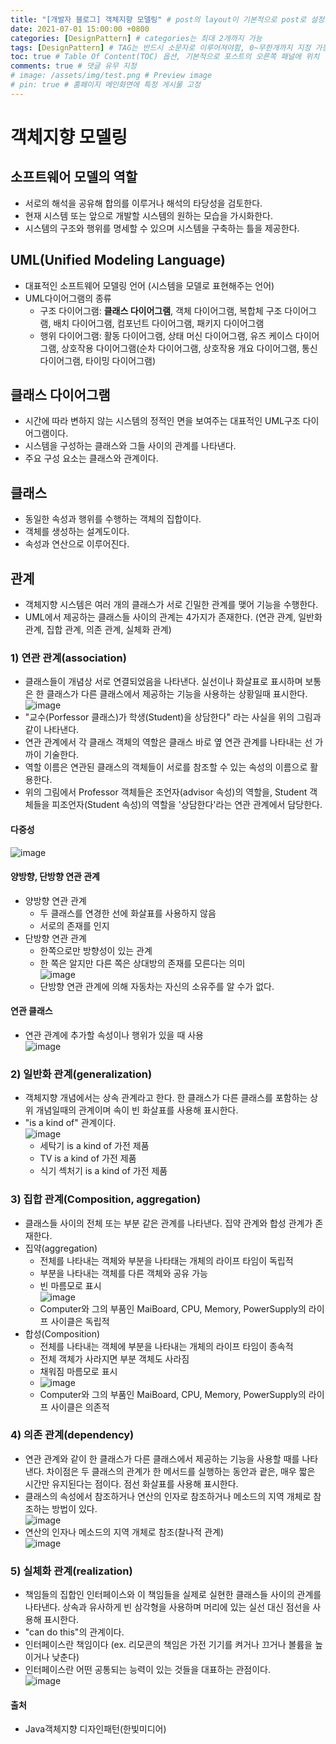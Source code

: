 ```yaml
---
title: "[개발자 블로그] 객체지향 모델링" # post의 layout이 기본적으로 post로 설정되어있어서 Front Matter에 따로 layout변수를 만들어 주지 않아도 됨
date: 2021-07-01 15:00:00 +0800
categories: [DesignPattern] # categories는 최대 2개까지 가능
tags: [DesignPattern] # TAG는 반드시 소문자로 이루어져야함, 0~무한개까지 지정 가능
toc: true # Table Of Content(TOC) 옵션, 기본적으로 포스트의 오른쪽 패널에 위치
comments: true # 댓글 유무 지정
# image: /assets/img/test.png # Preview image
# pin: true # 홈페이지 메인화면에 특정 게시물 고정
---
```


# 객체지향 모델링
## 소프트웨어 모델의 역할
- 서로의 해석을 공유해 합의를 이루거나 해석의 타당성을 검토한다.
- 현재 시스템 또는 앞으로 개발할 시스템의 원하는 모습을 가시화한다.
- 시스템의 구조와 행위를 명세할 수 있으며 시스템을 구축하는 틀을 제공한다.

## UML(Unified Modeling Language)
- 대표적인 소프트웨어 모델링 언어 (시스템을 모델로 표현해주는 언어)
- UML다이어그램의 종류
    - 구조 다이어그램: <b>클래스 다이어그램</b>, 객체 다이어그램, 복합체 구조 다이어그램, 배치 다이어그램, 컴포넌트 다이어그램, 패키지 다이어그램
    - 행위 다이어그램: 활동 다이어그램, 상태 머신 다이어그램, 유즈 케이스 다이어그램, 상호작용 다이어그램(순차 다이어그램, 상호작용 개요 다이어그램, 통신 다이어그램, 타이밍 다이어그램)

## 클래스 다이어그램
- 시간에 따라 변하지 않는 시스템의 정적인 면을 보여주는 대표적인 UML구조 다이어그램이다.
- 시스템을 구성하는 클래스와 그들 사이의 관계를 나타낸다.
- 주요 구성 요소는 클래스와 관계이다.

## 클래스
- 동일한 속성과 행위를 수행하는 객체의 집합이다.
- 객체를 생성하는 설계도이다.
- 속성과 연산으로 이루어진다.

## 관계
- 객체지향 시스템은 여러 개의 클래스가 서로 긴밀한 관계를 맺어 기능을 수행한다.
- UML에서 제공하는 클래스들 사이의 관계는 4가지가 존재한다. (연관 관계, 일반화 관계, 집합 관계, 의존 관계, 실체화 관계)

### 1) 연관 관계(association)
- 클래스들이 개념상 서로 연결되었음을 나타낸다. 실선이나 화살표로 표시하며 보통은 한 클래스가 다른 클래스에서 제공하는 기능을 사용하는 상황일때 표시한다. 
![image](https://user-images.githubusercontent.com/44339530/109623678-bc4b1680-7b80-11eb-9ae6-bbc7287ee88e.png)</br>
- "교수(Porfessor 클래스)가 학생(Student)을 상담한다" 라는 사실을 위의 그림과 같이 나타낸다.  
- 연관 관계에서 각 클래스 객체의 역할은 클래스 바로 옆 연관 관계를 나타내는 선 가까이 기술한다.
- 역할 이름은 연관된 클래스의 객체들이 서로를 참조할 수 있는 속성의 이름으로 활용한다.
- 위의 그림에서 Professor 객체들은 조언자(advisor 속성)의 역할을, Student 객체들을 피조언자(Student 속성)의 역할을 '상담한다'라는 연관 관계에서 담당한다.
#### 다중성  
![image](https://user-images.githubusercontent.com/44339530/109623923-003e1b80-7b81-11eb-9ea1-e2cb5caa58a6.png)<br>

#### 양방향, 단방향 연관 관계
- 양방향 연관 관계
    - 두 클래스를 연경한 선에 화살표를 사용하지 않음
    - 서로의 존재를 인지
- 단방향 연관 관계
    - 한쪽으로만 방향성이 있는 관계
    - 한 쪽은 알지만 다른 쪽은 상대방의 존재를 모른다는 의미  
![image](https://user-images.githubusercontent.com/44339530/109624211-472c1100-7b81-11eb-884a-8f204ed60d43.png)<br>
    - 단방향 연관 관계에 의해 자동차는 자신의 소유주를 알 수가 없다.

#### 연관 클래스
- 연관 관계에 추가할 속성이나 행위가 있을 때 사용  
![image](https://user-images.githubusercontent.com/44339530/109624923-1698a700-7b82-11eb-9e46-1df3fee17d41.png)<br>

### 2) 일반화 관계(generalization)
- 객체지향 개념에서는 상속 관계라고 한다. 한 클래스가 다른 클래스를 포함하는 상위 개념일때의 관계이며 속이 빈 화살표를 사용해 표시한다.
- "is a kind of" 관계이다.<br>
    ![image](https://user-images.githubusercontent.com/44339530/109625869-2e245f80-7b83-11eb-82ff-786d9614d26d.png)<br>
    - 세탁기 is a kind of 가전 제품
    - TV is a kind of 가전 제품
    - 식기 섹처기 is a kind of 가전 제품

### 3) 집합 관계(Composition, aggregation)
- 클래스들 사이의 전체 또는 부분 같은 관계를 나타낸다. 집약 관계와 합성 관계가 존재한다.
- 집약(aggregation)
    - 전체를 나타내는 객체와 부분을 나타태는 개체의 라이프 타임이 독립적
    - 부분을 나타내는 객체를 다른 객체와 공유 가능
    - 빈 마름모로 표시<br>
    ![image](https://user-images.githubusercontent.com/44339530/109626051-65930c00-7b83-11eb-9d91-2803cda1b761.png)<br>
    - Computer와 그의 부품인 MaiBoard, CPU, Memory, PowerSupply의 라이프 사이클은 독립적
- 합성(Composition)
    - 전체를 나타내는 객체에 부분을 나타내는 개체의 라이프 타임이 종속적
    - 전체 객체가 사라지면 부분 객체도 사라짐
    - 채워짐 마름모로 표시<br>
    - ![image](https://user-images.githubusercontent.com/44339530/109626191-97a46e00-7b83-11eb-8f0d-b38c6b25ad05.png)<br>
    - Computer와 그의 부품인 MaiBoard, CPU, Memory, PowerSupply의 라이프 사이클은 의존적



### 4) 의존 관계(dependency)
- 연관 관계와 같이 한 클래스가 다른 클래스에서 제공하는 기능을 사용할 때를 나타낸다. 차이점은 두 클래스의 관계가 한 메서드를 실행하는 동안과 괕은, 매우 짧은 시간만 유지된다는 점이다. 점선 화살표를 사용해 표시한다.
- 클래스의 속성에서 참조하거나 연산의 인자로 참조하거나 메소드의 지역 개체로 참조하는 방법이 있다.<br>
![image](https://user-images.githubusercontent.com/44339530/109626925-6e381200-7b84-11eb-914f-5e05db160169.png)<br>
- 연산의 인자나 메소드의 지역 개체로 참조(찰나적 관계)<br>
![image](https://user-images.githubusercontent.com/44339530/109627089-9a539300-7b84-11eb-9346-a0d8ad300706.png)<br>

### 5) 실체화 관계(realization)
- 책임들의 집합인 인터페이스와 이 책임들을 실제로 실현한 클래스들 사이의 관계를 나타낸다. 상속과 유사하게 빈 삼각형을 사용하며 머리에 있는 실선 대신 점선을 사용해 표시한다.
- "can do this"의 관계이다.
- 인터페이스란 책임이다 (ex. 리모콘의 책임은 가전 기기를 켜거나 끄거나 볼륨을 높이거나 낮춘다)
- 인터페이스란 어떤 공통되는 능력이 있는 것들을 대표하는 관점이다.<br>
![image](https://user-images.githubusercontent.com/44339530/109627330-dd156b00-7b84-11eb-939b-dbdae4f3ab5c.png)<br>

#### 출처
- Java객체지향 디자인패턴(한빛미디어)
